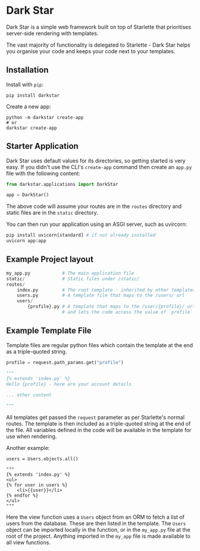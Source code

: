 # Dark Star

Dark Star is a simple web framework built on top of Starlette that prioritises
server-side rendering with templates.

The vast majority of functionality is delegated to Starlette - Dark Star helps
you organise your code and keeps your code next to your templates.

## Installation

Install with `pip`:

```
pip install darkstar
```

Create a new app:

```
python -m darkstar create-app
# or
darkstar create-app
```


## Starter Application

Dark Star uses default values for its directories, so getting started is very
easy. If you didn't use the CLI's `create-app` command then create an `app.py`
file with the following content:

```python
from darkstar.applications import DarkStar

app = DarkStar()
```

The above code will assume your routes are in the `routes` directory and static
files are in the `static` directory.

You can then run your application using an ASGI server, such as uvircorn:

```python
pip install uvicorn[standard] # if not already installed
uvicorn app:app
```


## Example Project layout

```python
my_app.py            # The main application file
static/              # Static files under /static/
routes/
    index.py         # The root template - inherited by other templates
    users.py         # A template file that maps to the /users/ url
    users/
        {profile}.py # A template that maps to the /user/{profile}/ url 
                     # and lets the code access the value of `profile`
```
## Example Template File

Template files are regular python files which contain the template at the end as a triple-quoted string.

```python
profile = request.path_params.get("profile")

"""
{% extends 'index.py' %}
Hello {profile} - here are your account details

... other content

"""
```

All templates get passed the `request` parameter as per Starlette's normal
routes. The template is then included as a triple-quoted string at the end of
the file. All variables defined in the code will be available in the template
for use when rendering.

Another example:

    users = Users.objects.all()

    """
    {% extends 'index.py' %}
    <ul>
    {% for user in users %}
        <li>{{user}}</li>
    {% endfor %}
    </ul>
    """


Here the view function uses a `Users` object from an ORM to fetch a list of
users from the database. These are then listed in the template. The `Users`
object can be imported locally in the function, or in the `my_app.py` file at
the root of the project. Anything imported in the `my_app` file is made
available to all view functions.
